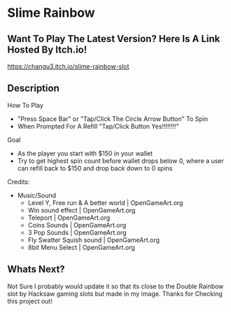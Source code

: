 # Slime Rainbow

## Want To Play The Latest Version? Here Is A Link Hosted By Itch.io! 
https://changu3.itch.io/slime-rainbow-slot

## Description
How To Play
- "Press Space Bar" or "Tap/Click The Circle Arrow Button" To Spin
- When Prompted For A Refill "Tap/Click Button Yes!!!!!!!!"

Goal
- As the player you start with $150 in your wallet
- Try to get highest spin count before wallet drops below 0, 
      where a user can refill back to $150 and drop back down to 0 spins

Credits:
- Music/Sound
    * Level Y, Free run & A better world | OpenGameArt.org
    * Win sound effect | OpenGameArt.org
    * Teleport | OpenGameArt.org
    * Coins Sounds | OpenGameArt.org
    * 3 Pop Sounds | OpenGameArt.org
    * Fly Swatter Squish sound | OpenGameArt.org
    * 8bit Menu Select | OpenGameArt.org

## Whats Next?
Not Sure I probably would update it so that its close to the Double Rainbow slot by Hacksaw gaming slots
but made in my image. Thanks for Checking this project out!
